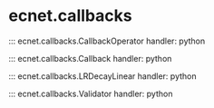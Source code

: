 # ecnet.callbacks

::: ecnet.callbacks.CallbackOperator
    handler: python

::: ecnet.callbacks.Callback
    handler: python

::: ecnet.callbacks.LRDecayLinear
    handler: python

::: ecnet.callbacks.Validator
    handler: python